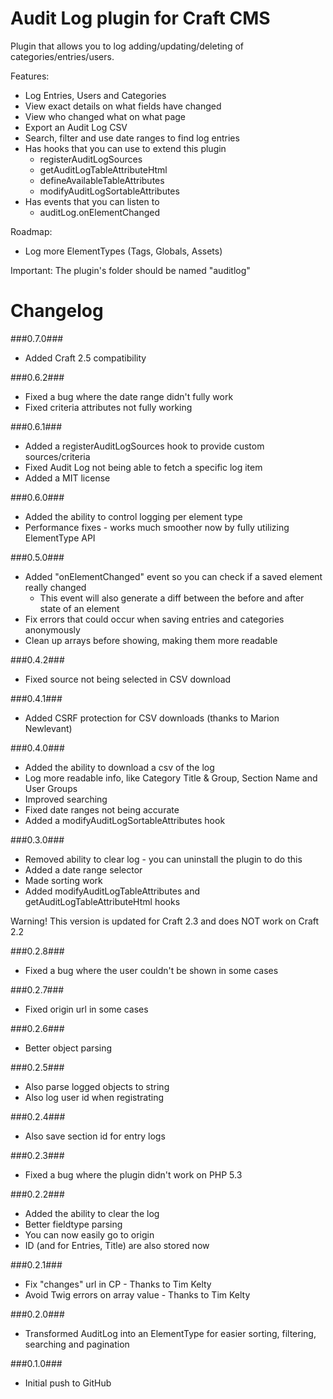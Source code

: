 Audit Log plugin for Craft CMS
=================

Plugin that allows you to log adding/updating/deleting of categories/entries/users.

Features:
 - Log Entries, Users and Categories
 - View exact details on what fields have changed
 - View who changed what on what page
 - Export an Audit Log CSV
 - Search, filter and use date ranges to find log entries
 - Has hooks that you can use to extend this plugin
   - registerAuditLogSources
   - getAuditLogTableAttributeHtml
   - defineAvailableTableAttributes
   - modifyAuditLogSortableAttributes
 - Has events that you can listen to
   - auditLog.onElementChanged

Roadmap:
 - Log more ElementTypes (Tags, Globals, Assets)

Important:
The plugin's folder should be named "auditlog"

Changelog
=================
###0.7.0###
 - Added Craft 2.5 compatibility

###0.6.2###
 - Fixed a bug where the date range didn't fully work
 - Fixed criteria attributes not fully working

###0.6.1###
 - Added a registerAuditLogSources hook to provide custom sources/criteria
 - Fixed Audit Log not being able to fetch a specific log item
 - Added a MIT license

###0.6.0###
 - Added the ability to control logging per element type
 - Performance fixes - works much smoother now by fully utilizing ElementType API

###0.5.0###
 - Added "onElementChanged" event so you can check if a saved element really changed
   - This event will also generate a diff between the before and after state of an element
 - Fix errors that could occur when saving entries and categories anonymously
 - Clean up arrays before showing, making them more readable

###0.4.2###
 - Fixed source not being selected in CSV download

###0.4.1###
 - Added CSRF protection for CSV downloads (thanks to Marion Newlevant)

###0.4.0###
 - Added the ability to download a csv of the log
 - Log more readable info, like Category Title & Group, Section Name and User Groups
 - Improved searching
 - Fixed date ranges not being accurate
 - Added a modifyAuditLogSortableAttributes hook

###0.3.0###
 - Removed ability to clear log - you can uninstall the plugin to do this
 - Added a date range selector
 - Made sorting work
 - Added modifyAuditLogTableAttributes and getAuditLogTableAttributeHtml hooks

Warning! This version is updated for Craft 2.3 and does NOT work on Craft 2.2

###0.2.8###
 - Fixed a bug where the user couldn't be shown in some cases

###0.2.7###
 - Fixed origin url in some cases

###0.2.6###
 - Better object parsing

###0.2.5###
 - Also parse logged objects to string
 - Also log user id when registrating

###0.2.4###
 - Also save section id for entry logs

###0.2.3###
 - Fixed a bug where the plugin didn't work on PHP 5.3

###0.2.2###
 - Added the ability to clear the log
 - Better fieldtype parsing
 - You can now easily go to origin
 - ID (and for Entries, Title) are also stored now

###0.2.1###
 - Fix "changes" url in CP - Thanks to Tim Kelty
 - Avoid Twig errors on array value - Thanks to Tim Kelty

###0.2.0###
 - Transformed AuditLog into an ElementType for easier sorting, filtering, searching and pagination

###0.1.0###
 - Initial push to GitHub
